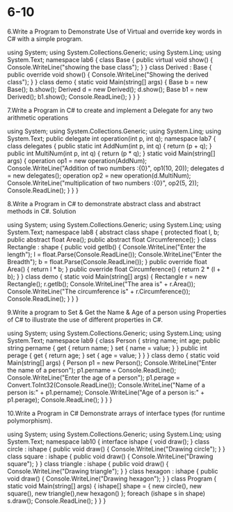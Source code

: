 # 6-10
6.Write a Program to Demonstrate Use of Virtual and override key words in C# with
a simple program.

using System;
using System.Collections.Generic;
using System.Linq;
using System.Text;
namespace lab6
{
    class Base
    {
        public virtual void show()
        {
            Console.WriteLine("showing the base class");
        }
    }
    class Derived : Base
    {
        public override void show()
        {
            Console.WriteLine("Showing the derived class");
        }
    }
    class demo
    {
        static void Main(string[] args)
        {
            Base b = new Base();
            b.show();
            Derived d = new Derived();
            d.show();
            Base b1 = new Derived();
            b1.show();
            Console.ReadLine();
        }
    }
}


7.Write a Program in C# to create and implement a Delegate for any two
arithmetic operations


using System;
using System.Collections.Generic;
using System.Linq;
using System.Text;
public delegate int operation(int p, int q);
namespace lab7
{
    class delegates
    {
        public static int AddNum(int p, int q)
        {
            return (p + q);
        }
        public int MultiNum(int p, int q)
        {
            return (p * q);
        }
        static void Main(string[] args)
        {
            operation op1 = new operation(AddNum);
            Console.WriteLine("Addition of two numbers :{0}", op1(10, 20));
            delegates d = new delegates();
            operation op2 = new operation(d.MultiNum);
            Console.WriteLine("multiplication of two numbers :{0}", op2(5, 2));
            Console.ReadLine();
        }
    }
}

8.Write a Program in C# to demonstrate abstract class and abstract methods in C#.
Solution

using System;
using System.Collections.Generic;
using System.Linq;
using System.Text;
namespace lab8
{
    abstract class shape
    {
        protected float l, b;
        public abstract float Area();
        public abstract float Circumference();
    }
    class Rectangle : shape
    {
        public void getlb()
        {
            Console.WriteLine("Enter the length");
            l = float.Parse(Console.ReadLine());
            Console.WriteLine("Enter the Breadth");
            b = float.Parse(Console.ReadLine());
        }
        public override float Area()
        {
            return l * b;
        }
        public override float Circumference()
        {
            return 2 * (l + b);
        }
    }
    class demo
    {
        static void Main(string[] args)
        {
            Rectangle r = new Rectangle();
            r.getlb();
            Console.WriteLine("The area is" + r.Area());
            Console.WriteLine("The circumference is" + r.Circumference());
            Console.ReadLine();
        }
    }
}

9.Write a program to Set & Get the Name & Age of a person using Properties of C#
to illustrate the use of different properties in C#.

using System;
using System.Collections.Generic;
using System.Linq;
using System.Text;
namespace lab9
{
    class Person
    {
        string name;
        int age;
        public string pername
        {
            get { return name; }
            set { name = value; }
        }
        public int perage
        {
            get { return age; }
            set { age = value; }
        }
    }
    class demo
    {
        static void Main(string[] args)
        {
            Person p1 = new Person();
            Console.WriteLine("Enter the name of a person");
            p1.pername = Console.ReadLine();
            Console.WriteLine("Enter the age of a person");
            p1.perage = Convert.ToInt32(Console.ReadLine());
            Console.WriteLine("Name of a person is:" + p1.pername);
            Console.WriteLine("Age of a person is:" + p1.perage);
            Console.ReadLine();
        }
    }
}

10.Write a Program in C# Demonstrate arrays of interface types (for runtime polymorphism).

using System;
using System.Collections.Generic;
using System.Linq;
using System.Text;
namespace lab10
{
    interface ishape
    {
        void draw();
    }
    class circle : ishape
    {
        public void draw()
        {
            Console.WriteLine("Drawing circle");
        }
    }
    class square : ishape
    {
        public void draw()
        {
            Console.WriteLine("Drawing square");
        }
    }
    class triangle : ishape
    {
        public void draw()
        {
            Console.WriteLine("Drawing triangle");
        }
    }
    class hexagon : ishape
    {
        public void draw()
        {
            Console.WriteLine("Drawing hexagon");
        }
    }
    class Program
    {
        static void Main(string[] args)
        {
            ishape[] shape = { new circle(), new square(), new triangle(),new hexagon() };
            foreach (ishape s in shape)
                s.draw();
            Console.ReadLine();
        }
    }
}
